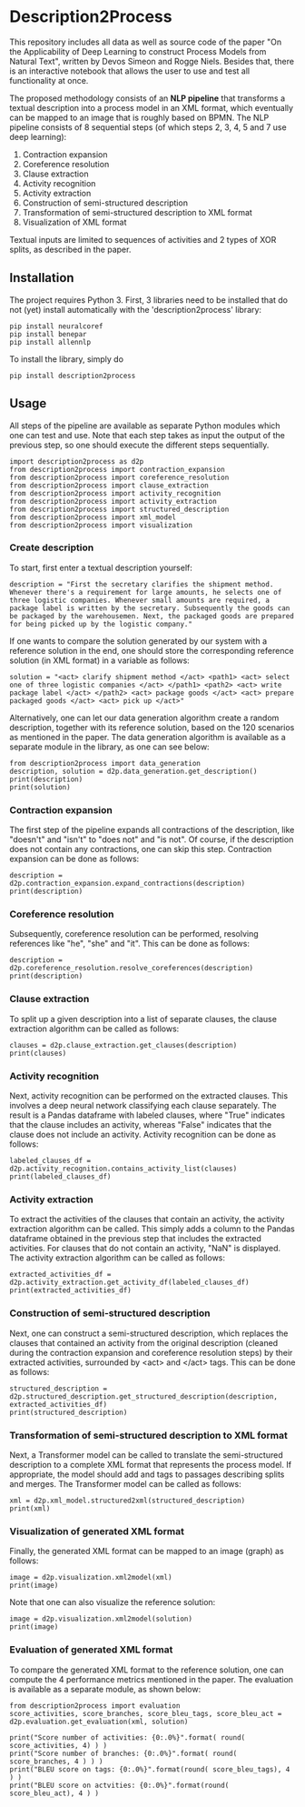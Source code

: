 # Description2Process
This repository includes all data as well as source code of the paper "On the Applicability of Deep Learning to construct Process Models from Natural Text", written by Devos Simeon and Rogge Niels. Besides that, there is an interactive notebook that allows the user to use and test all functionality at once. 

The proposed methodology consists of an **NLP pipeline** that transforms a textual description into a process model in an XML format, which eventually can be mapped to an image that is roughly based on BPMN. The NLP pipeline consists of 8 sequential steps (of which steps 2, 3, 4, 5 and 7 use deep learning):

1. Contraction expansion
2. Coreference resolution
3. Clause extraction
4. Activity recognition
5. Activity extraction
6. Construction of semi-structured description
7. Transformation of semi-structured description to XML format
8. Visualization of XML format 

Textual inputs are limited to sequences of activities and 2 types of XOR splits, as described in the paper.

## Installation 
The project requires Python 3. First, 3 libraries need to be installed that do not (yet) install automatically with the 'description2process' library: 
```
pip install neuralcoref
pip install benepar
pip install allennlp
```

To install the library, simply do
```
pip install description2process
```

## Usage 
All steps of the pipeline are available as separate Python modules which one can test and use. Note that each step takes as input the output of the previous step, so one should execute the different steps sequentially. 

```
import description2process as d2p
from description2process import contraction_expansion
from description2process import coreference_resolution
from description2process import clause_extraction
from description2process import activity_recognition
from description2process import activity_extraction
from description2process import structured_description
from description2process import xml_model
from description2process import visualization
```
### Create description
To start, first enter a textual description yourself: 
```
description = "First the secretary clarifies the shipment method. Whenever there's a requirement for large amounts, he selects one of three logistic companies. Whenever small amounts are required, a package label is written by the secretary. Subsequently the goods can be packaged by the warehousemen. Next, the packaged goods are prepared for being picked up by the logistic company."
```
If one wants to compare the solution generated by our system with a reference solution in the end, one should store the corresponding reference solution (in XML format) in a variable as follows:
```
solution = "<act> clarify shipment method </act> <path1> <act> select one of three logistic companies </act> </path1> <path2> <act> write package label </act> </path2> <act> package goods </act> <act> prepare packaged goods </act> <act> pick up </act>"
```
Alternatively, one can let our data generation algorithm create a random description, together with its reference solution, based on the 120 scenarios as mentioned in the paper. The data generation algorithm is available as a separate module in the library, as one can see below:
```
from description2process import data_generation
description, solution = d2p.data_generation.get_description()
print(description)
print(solution)
```

### Contraction expansion 
The first step of the pipeline expands all contractions of the description, like "doesn't" and "isn't" to "does not" and "is not". Of course, if the description does not contain any contractions, one can skip this step. Contraction expansion can be done as follows:
```
description = d2p.contraction_expansion.expand_contractions(description)
print(description)
```

### Coreference resolution 
Subsequently, coreference resolution can be performed, resolving references like "he", "she" and "it". This can be done as follows:
```
description = d2p.coreference_resolution.resolve_coreferences(description)
print(description)
```

### Clause extraction
To split up a given description into a list of separate clauses, the clause extraction algorithm can be called as follows:
```
clauses = d2p.clause_extraction.get_clauses(description)
print(clauses)
```

### Activity recognition
Next, activity recognition can be performed on the extracted clauses. This involves a deep neural network classifying each clause separately. The result is a Pandas dataframe with labeled clauses, where "True" indicates that the clause includes an activity, whereas "False" indicates that the clause does not include an activity. Activity recognition can be done as follows:
```
labeled_clauses_df = d2p.activity_recognition.contains_activity_list(clauses)
print(labeled_clauses_df)
```

### Activity extraction
To extract the activities of the clauses that contain an activity, the activity extraction algorithm can be called. This simply adds a column to the Pandas dataframe obtained in the previous step that includes the extracted activities. For clauses that do not contain an activity, "NaN" is displayed. The activity extraction algorithm can be called as follows:
```
extracted_activities_df = d2p.activity_extraction.get_activity_df(labeled_clauses_df)
print(extracted_activities_df)
```  

### Construction of semi-structured description
Next, one can construct a semi-structured description, which replaces the clauses that contained an activity from the original description (cleaned during the contraction expansion and coreference resolution steps) by their extracted activities, surrounded by \<act> and \</act> tags. This can be done as follows:
```
structured_description = d2p.structured_description.get_structured_description(description, extracted_activities_df)
print(structured_description)
```

### Transformation of semi-structured description to XML format
Next, a Transformer model can be called to translate the semi-structured description to a complete XML format that represents the process model. If appropriate, the model should add <path> and </path> tags to passages describing splits and merges. The Transformer model can be called as follows:
```
xml = d2p.xml_model.structured2xml(structured_description)
print(xml)
```

### Visualization of generated XML format 
Finally, the generated XML format can be mapped to an image (graph) as follows:
```
image = d2p.visualization.xml2model(xml)
print(image)
```
Note that one can also visualize the reference solution:
```
image = d2p.visualization.xml2model(solution)
print(image)
```

### Evaluation of generated XML format 
To compare the generated XML format to the reference solution, one can compute the 4 performance metrics mentioned in the paper. The evaluation is available as a separate module, as shown below: 
```
from description2process import evaluation
score_activities, score_branches, score_bleu_tags, score_bleu_act = d2p.evaluation.get_evaluation(xml, solution)

print("Score number of activities: {0:.0%}".format( round( score_activities, 4) ) ) 
print("Score number of branches: {0:.0%}".format( round( score_branches, 4 ) ) ) 
print("BLEU score on tags: {0:.0%}".format(round( score_bleu_tags), 4 ) ) 
print("BLEU score on actvities: {0:.0%}".format(round( score_bleu_act), 4 ) )  
```



